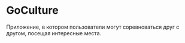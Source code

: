 # GoCulture

Приложение, в котором пользователи могут соревноваться друг с другом, посещая интересные места.